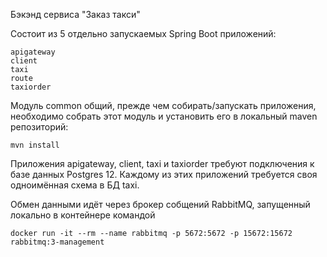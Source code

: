 Бэкэнд сервиса "Заказ такси"

Состоит из 5 отдельно запускаемых Spring Boot приложений:

    apigateway
    client
    taxi
    route
    taxiorder

Модуль common общий, прежде чем собирать/запускать приложения, необходимо собрать этот модуль и установить его в локальный maven репозиторий: 
    
    mvn install

Приложения apigateway, client, taxi и taxiorder требуют подключения к базе данных Postgres 12.
Каждому из этих приложений требуется своя одноимённая схема в БД taxi. 


Обмен данными идёт через брокер собщений RabbitMQ, запущенный локально в контейнере командой

    docker run -it --rm --name rabbitmq -p 5672:5672 -p 15672:15672 rabbitmq:3-management
